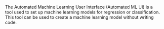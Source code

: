The Automated Machine Learning User Interface (Automated ML UI) is a tool used to set up machine learning models for regression or classification. This tool can be used to create a machine learning model without writing code.
